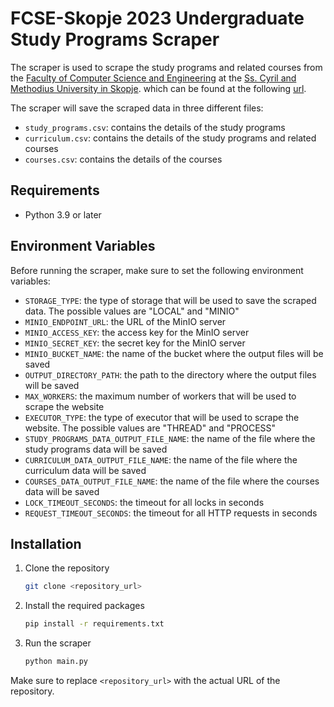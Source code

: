 # FCSE-Skopje 2023 Undergraduate Study Programs Scraper

The scraper is used to scrape the study programs and related courses from the [Faculty of Computer Science and Engineering](https://finki.ukim.mk) at the [Ss. Cyril and Methodius University in Skopje](https://www.ukim.edu.mk).
which can be found at the following [url](https://finki.ukim.mk/mk/dodiplomski-studii).

The scraper will save the scraped data in three different files:

- `study_programs.csv`: contains the details of the study programs
- `curriculum.csv`: contains the details of the study programs and related courses
- `courses.csv`: contains the details of the courses

## Requirements

- Python 3.9 or later

## Environment Variables

Before running the scraper, make sure to set the following environment variables:
- `STORAGE_TYPE`: the type of storage that will be used to save the scraped data. The possible values are "LOCAL" and "MINIO"
- `MINIO_ENDPOINT_URL`: the URL of the MinIO server
- `MINIO_ACCESS_KEY`: the access key for the MinIO server
- `MINIO_SECRET_KEY`: the secret key for the MinIO server
- `MINIO_BUCKET_NAME`: the name of the bucket where the output files will be saved
- `OUTPUT_DIRECTORY_PATH`: the path to the directory where the output files will be saved
- `MAX_WORKERS`: the maximum number of workers that will be used to scrape the website
- `EXECUTOR_TYPE`: the type of executor that will be used to scrape the website. The possible values are "THREAD" and "PROCESS"
- `STUDY_PROGRAMS_DATA_OUTPUT_FILE_NAME`: the name of the file where the study programs data will be saved
- `CURRICULUM_DATA_OUTPUT_FILE_NAME`: the name of the file where the curriculum data will be saved
- `COURSES_DATA_OUTPUT_FILE_NAME`: the name of the file where the courses data will be saved
- `LOCK_TIMEOUT_SECONDS`: the timeout for all locks in seconds
- `REQUEST_TIMEOUT_SECONDS`: the timeout for all HTTP requests in seconds

## Installation

1. Clone the repository
    ```bash
    git clone <repository_url>
    ```

2. Install the required packages
    ```bash
    pip install -r requirements.txt
    ```

3. Run the scraper
    ```bash
    python main.py
    ```

Make sure to replace `<repository_url>` with the actual URL of the repository.
